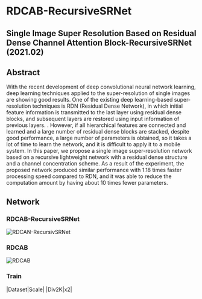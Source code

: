 # RDCAB-RecursiveSRNet

## Single Image Super Resolution Based on Residual Dense Channel Attention Block-RecursiveSRNet (2021.02)
## Abstract
With the recent development of deep convolutional neural network learning, deep learning techniques applied to the super-resolution of single images are showing good results. One of the existing deep learning-based super-resolution techniques is RDN (Residual Dense Network), in which initial feature information is transmitted to the last layer using residual dense blocks, and subsequent layers are restored using input information of previous layers. . However, if all hierarchical features are connected and learned and a large number of residual dense blocks are stacked, despite good performance, a large number of parameters is obtained, so it takes a lot of time to learn the network, and it is difficult to apply it to a mobile system. In this paper, we propose a single image super-resolution network based on a recursive lightweight network with a residual dense structure and a channel concentration scheme. As a result of the experiment, the proposed network produced similar performance with 1.18 times faster processing speed compared to RDN, and it was able to reduce the computation amount by having about 10 times fewer parameters.

## Network
### RDCAB-RecursiveSRNet
![RDCAN-RecursivSRNet](https://user-images.githubusercontent.com/61686244/106457120-dafeb480-64d1-11eb-8c89-f8446afbf0ec.png)
### RDCAB
![RDCAB](https://user-images.githubusercontent.com/61686244/106457205-f8cc1980-64d1-11eb-8645-2327f04d305d.png)

### Train
|Dataset|Scale|
|Div2K|x2|

